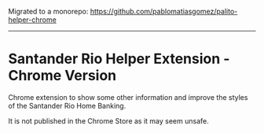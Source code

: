 Migrated to a monorepo: https://github.com/pablomatiasgomez/palito-helper-chrome

---

# Santander Rio Helper Extension - Chrome Version

Chrome extension to show some other information and improve the styles of the Santander Rio Home Banking.

It is not published in the Chrome Store as it may seem unsafe.
